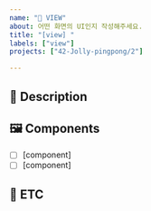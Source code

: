 ```yaml
---
name: "🎨 VIEW"
about: 어떤 화면의 UI인지 작성해주세요.
title: "[view] "
labels: ["view"]
projects: ["42-Jolly-pingpong/2"]

---
```


## 📢 Description
<!--
해당 view(문제를 해결할 수 있는 구체적인 화면)을 잘 설명해주세요
이 UI가 필요한 이유를 개발자에게 잘 알려주세요
-->


## 🖼️ Components
<!--
Component이란? View 안에서 뭉쳐있는 특정 구성을 뜻해요
원래는 여러개의 기능을 모아 하나의 특정한 기능을 수행할 수 있도록 구성한 작은 기능적 단위에요
-->
- [ ] [component]
- [ ] [component]

## 🐣 ETC
<!--
기타사항, 특이사항을 알려주세요
-->
